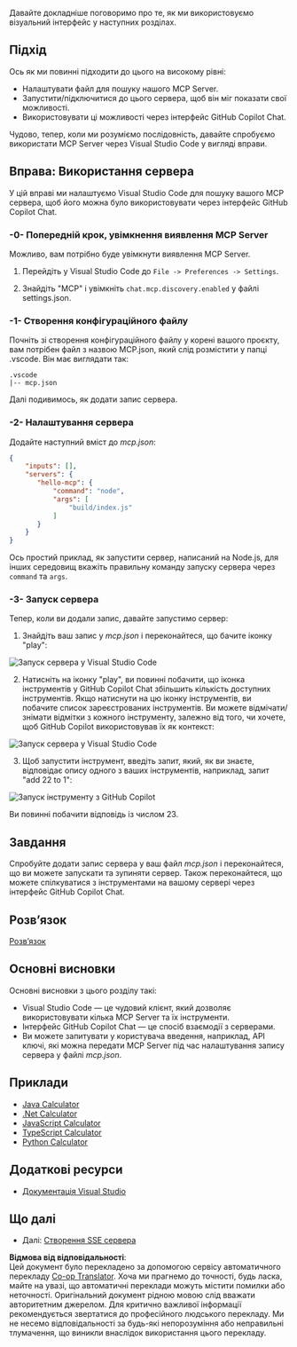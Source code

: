 <!--
CO_OP_TRANSLATOR_METADATA:
{
  "original_hash": "54e9ffc5dba01afcb8880a9949fd1881",
  "translation_date": "2025-07-13T19:37:50+00:00",
  "source_file": "03-GettingStarted/04-vscode/README.md",
  "language_code": "uk"
}
-->
Давайте докладніше поговоримо про те, як ми використовуємо візуальний інтерфейс у наступних розділах.

## Підхід

Ось як ми повинні підходити до цього на високому рівні:

- Налаштувати файл для пошуку нашого MCP Server.
- Запустити/підключитися до цього сервера, щоб він міг показати свої можливості.
- Використовувати ці можливості через інтерфейс GitHub Copilot Chat.

Чудово, тепер, коли ми розуміємо послідовність, давайте спробуємо використати MCP Server через Visual Studio Code у вигляді вправи.

## Вправа: Використання сервера

У цій вправі ми налаштуємо Visual Studio Code для пошуку вашого MCP сервера, щоб його можна було використовувати через інтерфейс GitHub Copilot Chat.

### -0- Попередній крок, увімкнення виявлення MCP Server

Можливо, вам потрібно буде увімкнути виявлення MCP Server.

1. Перейдіть у Visual Studio Code до `File -> Preferences -> Settings`.

2. Знайдіть "MCP" і увімкніть `chat.mcp.discovery.enabled` у файлі settings.json.

### -1- Створення конфігураційного файлу

Почніть зі створення конфігураційного файлу у корені вашого проєкту, вам потрібен файл з назвою MCP.json, який слід розмістити у папці .vscode. Він має виглядати так:

```text
.vscode
|-- mcp.json
```

Далі подивимось, як додати запис сервера.

### -2- Налаштування сервера

Додайте наступний вміст до *mcp.json*:

```json
{
    "inputs": [],
    "servers": {
       "hello-mcp": {
           "command": "node",
           "args": [
               "build/index.js"
           ]
       }
    }
}
```

Ось простий приклад, як запустити сервер, написаний на Node.js, для інших середовищ вкажіть правильну команду запуску сервера через `command` та `args`.

### -3- Запуск сервера

Тепер, коли ви додали запис, давайте запустимо сервер:

1. Знайдіть ваш запис у *mcp.json* і переконайтеся, що бачите іконку "play":

  ![Запуск сервера у Visual Studio Code](../../../../translated_images/vscode-start-server.8e3c986612e3555de47e5b1e37b2f3020457eeb6a206568570fd74a17e3796ad.uk.png)  

2. Натисніть на іконку "play", ви повинні побачити, що іконка інструментів у GitHub Copilot Chat збільшить кількість доступних інструментів. Якщо натиснути на цю іконку інструментів, ви побачите список зареєстрованих інструментів. Ви можете відмічати/знімати відмітки з кожного інструменту, залежно від того, чи хочете, щоб GitHub Copilot використовував їх як контекст:

  ![Запуск сервера у Visual Studio Code](../../../../translated_images/vscode-tool.0b3bbea2fb7d8c26ddf573cad15ef654e55302a323267d8ee6bd742fe7df7fed.uk.png)

3. Щоб запустити інструмент, введіть запит, який, як ви знаєте, відповідає опису одного з ваших інструментів, наприклад, запит "add 22 to 1":

  ![Запуск інструменту з GitHub Copilot](../../../../translated_images/vscode-agent.d5a0e0b897331060518fe3f13907677ef52b879db98c64d68a38338608f3751e.uk.png)

  Ви повинні побачити відповідь із числом 23.

## Завдання

Спробуйте додати запис сервера у ваш файл *mcp.json* і переконайтеся, що ви можете запускати та зупиняти сервер. Також переконайтеся, що можете спілкуватися з інструментами на вашому сервері через інтерфейс GitHub Copilot Chat.

## Розв’язок

[Розв’язок](./solution/README.md)

## Основні висновки

Основні висновки з цього розділу такі:

- Visual Studio Code — це чудовий клієнт, який дозволяє використовувати кілька MCP Server та їх інструменти.
- Інтерфейс GitHub Copilot Chat — це спосіб взаємодії з серверами.
- Ви можете запитувати у користувача введення, наприклад, API ключі, які можна передати MCP Server під час налаштування запису сервера у файлі *mcp.json*.

## Приклади

- [Java Calculator](../samples/java/calculator/README.md)
- [.Net Calculator](../../../../03-GettingStarted/samples/csharp)
- [JavaScript Calculator](../samples/javascript/README.md)
- [TypeScript Calculator](../samples/typescript/README.md)
- [Python Calculator](../../../../03-GettingStarted/samples/python)

## Додаткові ресурси

- [Документація Visual Studio](https://code.visualstudio.com/docs/copilot/chat/mcp-servers)

## Що далі

- Далі: [Створення SSE сервера](../05-sse-server/README.md)

**Відмова від відповідальності**:  
Цей документ було перекладено за допомогою сервісу автоматичного перекладу [Co-op Translator](https://github.com/Azure/co-op-translator). Хоча ми прагнемо до точності, будь ласка, майте на увазі, що автоматичні переклади можуть містити помилки або неточності. Оригінальний документ рідною мовою слід вважати авторитетним джерелом. Для критично важливої інформації рекомендується звертатися до професійного людського перекладу. Ми не несемо відповідальності за будь-які непорозуміння або неправильні тлумачення, що виникли внаслідок використання цього перекладу.